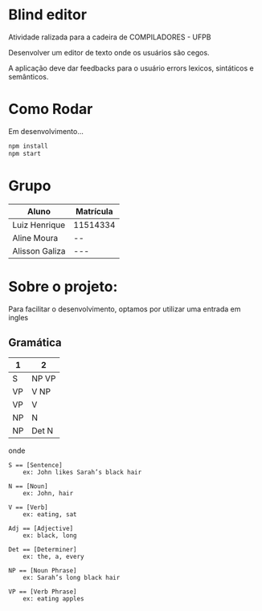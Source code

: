 # Blind editor

Atividade ralizada para a cadeira de COMPILADORES - UFPB

Desenvolver um editor de texto onde os usuários são cegos.

A aplicação deve dar feedbacks para o usuário errors lexicos, sintáticos e semânticos.

# Como Rodar

Em desenvolvimento...

```sh
npm install
npm start
```

# Grupo

Aluno | Matrícula
-----| ----
Luiz Henrique | 11514334
Aline Moura | --
Alisson Galiza | ---


# Sobre o projeto:

Para facilitar o desenvolvimento, optamos por utilizar uma entrada em ingles

## Gramática

1 | 2
------ | --
S | NP VP
VP | V NP
VP | V
NP | N
NP | Det N


onde


    S == [Sentence]
        ex: John likes Sarah’s black hair

    N == [Noun]
        ex: John, hair

    V == [Verb]
        ex: eating, sat

    Adj == [Adjective]
        ex: black, long

    Det == [Determiner]
        ex: the, a, every

    NP == [Noun Phrase]
        ex: Sarah’s long black hair

    VP == [Verb Phrase]
        ex: eating apples


